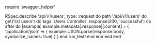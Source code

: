 require 'swagger_helper'

RSpec.describe 'api/v1/users', type: :request do
  path '/api/v1/users' do
    get('list users') do
      tags 'Users Controller'
      response(200, 'successful') do
        after do |example|
          example.metadata[:response][:content] = {
            'application/json' => {
              example: JSON.parse(response.body, symbolize_names: true)
            }
          }
        end
        run_test!
      end
    end
  end
end